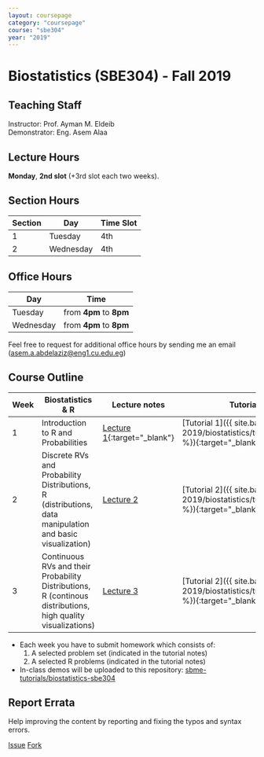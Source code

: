 ```yaml
---
layout: coursepage
category: "coursepage"
course: "sbe304"
year: "2019"
---
```


# Biostatistics \(SBE304\) - Fall 2019

## Teaching Staff

Instructor: Prof. Ayman M. Eldeib  
Demonstrator:  Eng. Asem Alaa  

## Lecture Hours

**Monday**, **2nd slot** (+3rd slot each two weeks).

## Section Hours

| Section | Day | Time Slot |
|---------|-----|-----------|
|   1     | Tuesday | 4th |
|   2     | Wednesday | 4th |

## Office Hours

| Day | Time |
|-----|-----------|
| Tuesday | from **4pm** to **8pm** |
| Wednesday | from **4pm** to **8pm** |

Feel free to request for additional office hours by sending me an email (asem.a.abdelaziz@eng1.cu.edu.eg)

## Course Outline

| Week | Biostatistics & R | Lecture notes | Tutorial notes |
|------|-----|-------|----|
| 1 |  Introduction to R and Probabilities | [Lecture 1](https://scholar.cu.edu.eg/sites/default/files/eldeib/files/sbe_304_-_bio-statistics-probability_6.pdf){:target="_blank"} | [Tutorial 1]({{ site.baseurl }}{% link 2019/biostatistics/tutorials/week01.pdf %}){:target="_blank"} |
| 2 | Discrete RVs and Probability Distributions, R (distributions, data manipulation and basic visualization)  |   [Lecture 2](https://scholar.cu.edu.eg/sites/default/files/eldeib/files/sbe_304_-_bio-statistics-discrete_random_variables_2.pdf) | [Tutorial 2]({{ site.baseurl }}{% link 2019/biostatistics/tutorials/week02.pdf %}){:target="_blank"} |
| 3 | Continuous RVs and their Probability Distributions, R (continous distributions, high quality visualizations)  |   [Lecture 3](https://scholar.cu.edu.eg/sites/default/files/eldeib/files/sbe_304_-_bio-statistics-continuous_random_variables_8.pdf) | [Tutorial 2]({{ site.baseurl }}{% link 2019/biostatistics/tutorials/week03.pdf %}){:target="_blank"} |


<!-- | 3 |  |  | |
| 4 |  | | |
| 5 |   | | |
| 6 |  | | |
| 7 |    | | |
| 8 |    | | |
| 9 |   | | |
| 10 |   | | |
| 11 |  | | |
| 12 |  | | | -->

* Each week you have to submit homework which consists of:
    1. A selected problem set (indicated in the tutorial notes)
    1. A selected R problems (indicated in the tutorial notes)
* In-class demos will be uploaded to this repository: [sbme-tutorials/biostatistics-sbe304](https://github.com/sbme-tutorials/biostatistics-sbe304)

## Report Errata

Help improving the content by reporting and fixing the typos and syntax errors.

<a class="github-button" href="https://github.com/sbme-tutorials/sbme-tutorials.github.io/issues" data-size="large" data-show-count="true" aria-label="Issue sbme-tutorials/sbme-tutorials.github.io on GitHub">Issue</a> <a class="github-button" href="https://github.com/sbme-tutorials/sbme-tutorials.github.io/fork" data-size="large" data-show-count="true" aria-label="Fork sbme-tutorials/sbme-tutorials.github.io on GitHub">Fork</a> 
